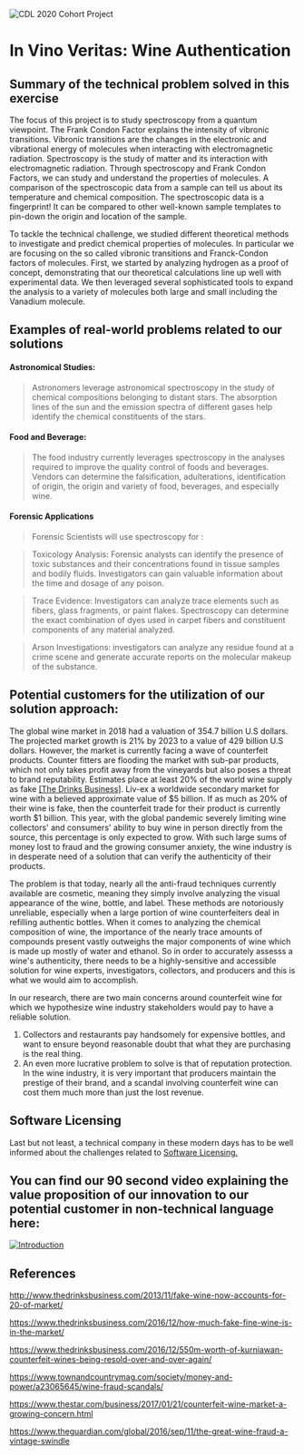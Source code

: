 ![CDL 2020 Cohort Project](../figures/CDL_logo.jpg)

# In Vino Veritas: Wine Authentication

## Summary of the technical problem solved in this exercise
The focus of this project is to study spectroscopy from a quantum viewpoint. The Frank Condon Factor explains the intensity of vibronic transitions. Vibronic transitions are the changes in the electronic and vibrational energy of molecules when interacting with electromagnetic radiation. Spectroscopy is the study of matter and its interaction with electromagnetic radiation. Through spectroscopy and Frank Condon Factors, we can study and understand the properties of molecules. A comparison of the spectroscopic data from a sample can tell us about its temperature and chemical composition. The spectroscopic data is a fingerprint! It can be compared to other well-known sample templates to pin-down the origin and location of the sample.

To tackle the technical challenge, we studied different theoretical methods to investigate and predict chemical properties of molecules. In particular we are focusing on the so called vibronic transitions and Franck-Condon factors of molecules. First, we started by analyzing hydrogen as a proof of concept, demonstrating that our theoretical calculations line up well with experimental data. We then leveraged several sophisticated tools to expand the analysis to a variety of molecules both large and small including the Vanadium molecule. 


## Examples of real-world problems related to our solutions

#### Astronomical Studies:
  >Astronomers leverage astronomical spectroscopy in the study of chemical compositions belonging to distant stars. The absorption lines of the sun and the emission spectra of different gases help identify the chemical constituents of the stars.
  
#### Food and Beverage:
  >The food industry currently leverages spectroscopy in the analyses required to improve the quality control of foods and beverages. Vendors can determine the falsification, adulterations, identification of origin, the origin and variety of food, beverages, and especially wine. 
  
#### Forensic Applications

>Forensic Scientists will use spectroscopy for :
  
>Toxicology Analysis:
	Forensic analysts can identify the presence of toxic substances and their concentrations found in tissue samples and bodily fluids. Investigators can gain valuable information about the time and dosage of any poison. 
  
>Trace Evidence:
	Investigators can analyze trace elements such as fibers, glass fragments, or paint flakes. Spectroscopy can determine the exact combination of dyes used in carpet fibers and constituent components of any material analyzed. 
  
>Arson Investigations:
	investigators can analyze any residue found at a crime scene and generate accurate reports on the molecular makeup of the substance.

## Potential customers for the utilization of our solution approach:
The global wine market in 2018 had a valuation of 354.7 billion U.S dollars. The projected market growth is 21% by 2023 to a value of 429 billion U.S dollars.  However, the market is currently facing a wave of counterfeit products. Counter fitters are flooding the market with sub-par products, which not only takes profit away from the vineyards but also poses a threat to brand reputability. Estimates place at least 20% of the world wine supply as fake [[The Drinks Business]](http://www.thedrinksbusiness.com/2013/11/fake-wine-now-accounts-for-20-of-market/). 
Liv-ex a worldwide secondary market for wine with a believed approximate value of $5 billion. If as much as 20% of their wine is fake, then the counterfeit trade for their product is currently worth $1 billion. This year, with the global pandemic severely limiting wine collectors' and consumers' ability to buy wine in person directly from the source, this percentage is only expected to grow. With such large sums of money lost to fraud and the growing consumer anxiety, the wine industry is in desperate need of a solution that can verify the authenticity of their products.

The problem is that today, nearly all the anti-fraud techniques currently available are cosmetic, meaning they simply involve analyzing the visual appearance of the wine, bottle, and label. These methods are notoriously unreliable, especially when a large portion of wine counterfeiters deal in refilling authentic bottles. When it comes to analyzing the chemical composition of wine, the importance of the nearly trace amounts of compounds present vastly outweighs the major components of wine which is made up mostly of water and ethanol. So in order to accurately assesss a wine's authenticity, there needs to be a highly-sensitive and accessible solution for wine experts, investigators, collectors, and producers and this is what we would aim to accomplish. 

In our research, there are two main concerns around counterfeit wine for which we hypothesize wine industry stakeholders would pay to have a reliable solution. 
1) Collectors and restaurants pay handsomely for expensive bottles, and want to ensure beyond reasonable doubt that what they are purchasing is the real thing. 
2) An even more lucrative problem to solve is that of reputation protection. In the wine industry, it is very important that producers maintain the prestige of their brand, and a scandal involving counterfeit wine can cost them much more than just the lost revenue.

## Software Licensing
Last but not least, a technical company in these modern days has to be well informed about the challenges related to [Software Licensing.](./Challenge4.md)


## You can find our 90 second video explaining the value proposition of our innovation to our potential customer in non-technical language here:

[![Introduction](../figures/video.png)](https://youtu.be/vgmyN519Mew)

## References
http://www.thedrinksbusiness.com/2013/11/fake-wine-now-accounts-for-20-of-market/ 

https://www.thedrinksbusiness.com/2016/12/how-much-fake-fine-wine-is-in-the-market/

https://www.thedrinksbusiness.com/2016/12/550m-worth-of-kurniawan-counterfeit-wines-being-resold-over-and-over-again/

https://www.townandcountrymag.com/society/money-and-power/a23065645/wine-fraud-scandals/

https://www.thestar.com/business/2017/01/21/counterfeit-wine-market-a-growing-concern.html

https://www.theguardian.com/global/2016/sep/11/the-great-wine-fraud-a-vintage-swindle

